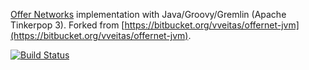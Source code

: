 [Offer Networks](http://onet.globalbraininstitute.org) implementation with Java/Groovy/Gremlin (Apache Tinkerpop 3). Forked from [https://bitbucket.org/vveitas/offernet-jvm](https://bitbucket.org/vveitas/offernet-jvm).

[![Build Status](https://travis-ci.org/kabirkbr/offernet.svg?branch=master)](https://travis-ci.org/kabirkbr/offernet)